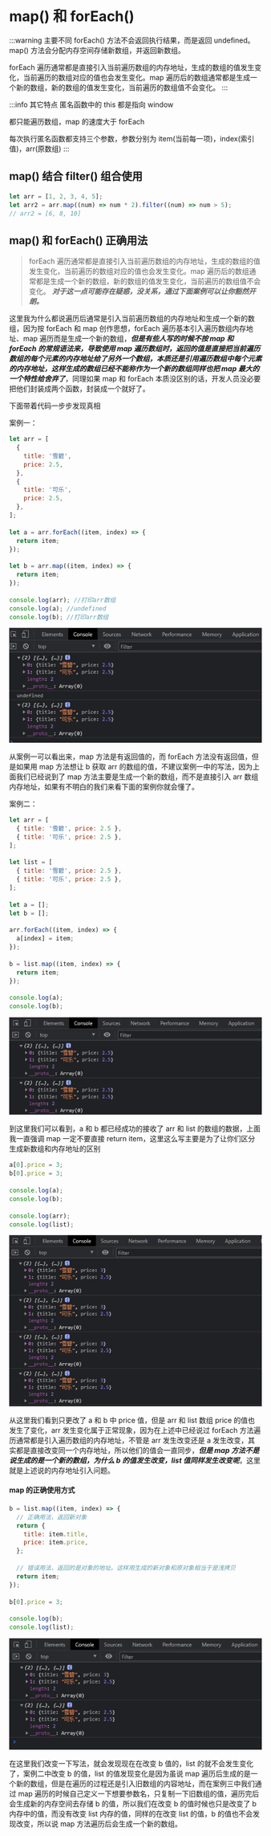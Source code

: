 # map() 和 forEach()

:::warning 主要不同
forEach() 方法不会返回执行结果，而是返回 undefined。map() 方法会分配内存空间存储新数组，并返回新数组。

forEach 遍历通常都是直接引入当前遍历数组的内存地址，生成的数组的值发生变化，当前遍历的数组对应的值也会发生变化。map 遍历后的数组通常都是生成一个新的数组，新的数组的值发生变化，当前遍历的数组值不会变化。
:::

:::info 其它特点
匿名函数中的 this 都是指向 window

都只能遍历数组，map 的速度大于 forEach

每次执行匿名函数都支持三个参数，参数分别为 item(当前每一项)，index(索引值)，arr(原数组)
:::

## map() 结合 filter() 组合使用

```js
let arr = [1, 2, 3, 4, 5];
let arr2 = arr.map((num) => num * 2).filter((num) => num > 5);
// arr2 = [6, 8, 10]
```

## map() 和 forEach() 正确用法

> forEach 遍历通常都是直接引入当前遍历数组的内存地址，生成的数组的值发生变化，当前遍历的数组对应的值也会发生变化。map 遍历后的数组通常都是生成一个新的数组，新的数组的值发生变化，当前遍历的数组值不会变化。
> **_对于这一点可能存在疑惑，没关系，通过下面案例可以让你豁然开朗。_**

这里我为什么都说遍历后通常是引入当前遍历数组的内存地址和生成一个新的数组，因为按 forEach 和 map 创作思想，forEach 遍历基本引入遍历数组内存地址、map 遍历而是生成一个新的数组，**_但是有些人写的时候不按 map 和 forEach 的常规语法来，导致使用 map 遍历数组时，返回的值是直接把当前遍历数组的每个元素的内存地址给了另外一个数组，本质还是引用遍历数组中每个元素的内存地址，这样生成的数组已经不能称作为一个新的数组同样也把 map 最大的一个特性给舍弃了_**，同理如果 map 和 forEach 本质没区别的话，开发人员没必要把他们封装成两个函数，封装成一个就好了。

下面带着代码一步步发现真相

案例一：

```js
let arr = [
  {
    title: '雪碧',
    price: 2.5,
  },
  {
    title: '可乐',
    price: 2.5,
  },
];

let a = arr.forEach((item, index) => {
  return item;
});

let b = arr.map((item, index) => {
  return item;
});

console.log(arr); //打印arr数组
console.log(a); //undefined
console.log(b); //打印arr数组
```

![img](/img/1719104-20210428151859745-105702474.png)

从案例一可以看出来，map 方法是有返回值的，而 forEach 方法没有返回值，但是如果用 map 方法想让 b 获取 arr 的数组的值，不建议案例一中的写法，因为上面我们已经说到了 map 方法主要是生成一个新的数组，而不是直接引入 arr 数组内存地址，如果有不明白的我们来看下面的案例你就会懂了。

案例二：

```js
let arr = [
  { title: '雪碧', price: 2.5 },
  { title: '可乐', price: 2.5 },
];

let list = [
  { title: '雪碧', price: 2.5 },
  { title: '可乐', price: 2.5 },
];

let a = [];
let b = [];

arr.forEach((item, index) => {
  a[index] = item;
});

b = list.map((item, index) => {
  return item;
});

console.log(a);
console.log(b);
```

![img](/img/1719104-20210428155029134-829957729.png)

到这里我们可以看到，a 和 b 都已经成功的接收了 arr 和 list 的数组的数据，上面我一直强调 map 一定不要直接 return item，这里这么写主要是为了让你们区分生成新数组和内存地址的区别

```js
a[0].price = 3;
b[0].price = 3;

console.log(a);
console.log(b);

console.log(arr);
console.log(list);
```

![img](/img/1719104-20210428160930636-492498211.png)

从这里我们看到只更改了 a 和 b 中 price 值，但是 arr 和 list 数组 price 的值也发生了变化，arr 发生变化属于正常现象，因为在上述中已经说过 forEach 方法遍历通常都是引入遍历数组的内存地址，不管是 arr 发生改变还是 a 发生改变，其实都是直接改变同一个内存地址，所以他们的值会一直同步，**_但是 map 方法不是说生成的是一个新的数组，为什么 b 的值发生改变，list 值同样发生改变呢_**，这里就是上述说的内存地址引入问题。

#### map 的正确使用方式

```js
b = list.map((item, index) => {
  // 正确用法，返回新对象
  return {
    title: item.title,
    price: item.price,
  };

  // 错误用法，返回的是对象的地址。这样用生成的新对象和原对象相当于是浅拷贝
  return item;
});

b[0].price = 3;

console.log(b);
console.log(list);
```

![img](/img/1719104-20210428163304990-657663839.png)

在这里我们改变一下写法，就会发现现在在改变 b 值的，list 的就不会发生变化了，案例二中改变 b 的值，list 的值发现变化是因为虽说 map 遍历后生成的是一个新的数组，但是在遍历的过程还是引入旧数组的内容地址，而在案例三中我们通过 map 遍历的时候自己定义一下想要参数名，只复制一下旧数组的值，遍历完后会生成新的内存空间去存储 b 的值，所以我们在改变 b 的值时候也只是改变了 b 内存中的值，而没有改变 list 内存的值，同样的在改变 list 的值，b 的值也不会发现改变，所以说 map 方法遍历后会生成一个新的数组。
